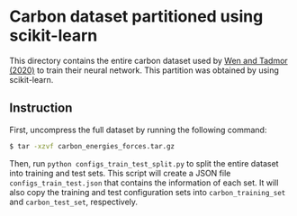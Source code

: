# Carbon dataset partitioned using scikit-learn

This directory contains the entire carbon dataset used by [Wen and Tadmor (2020)](https://doi.org/10.1038/s41524-020-00390-8) to train their neural network.
This partition was obtained by using scikit-learn.



## Instruction

First, uncompress the full dataset by running the following command:
``` bash
$ tar -xzvf carbon_energies_forces.tar.gz
```

Then, run `python configs_train_test_split.py` to split the entire dataset into training and test sets.
This script will create a JSON file `configs_train_test.json` that contains the information of each set.
It will also copy the training and test configuration sets into `carbon_training_set` and `carbon_test_set`, respectively.
